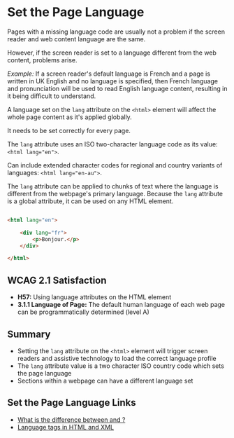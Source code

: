 # Set the Page Language

Pages with a missing language code are usually not a problem if the screen reader and web content language are the same.


However, if the screen reader is set to a language different from the web content, problems arise.


_Example:_ If a screen reader's default language is French and a page is written in UK English and no language is specified, then French language and pronunciation will be used to read English language content, resulting in it being difficult to understand.


A language set on the `lang` attribute on the `<html>` element will affect the whole page content as it's applied globally.


It needs to be set correctly for every page.


The `lang` attribute uses an ISO two-character language code as its value: `<html lang="en">`.


Can include extended character codes for regional and country variants of languages: `<html lang="en-au">`.


The `lang` attribute can be applied to chunks of text where the language is different from the webpage's primary language. Because the `lang` attribute is a global attribute, it can be used on any HTML element.

```html

<html lang="en">

    <div lang="fr">
        <p>Bonjour.</p>
    </div>

</html>


```


## WCAG 2.1 Satisfaction

- **H57:** Using language attributes on the HTML element
- **3.1.1 Language of Page:** The default human language of each web page can be programmatically determined (level A)


## Summary

- Setting the `lang` attribute on the `<html>` element will trigger screen readers and assistive technology to load the correct language profile
- The `lang` attribute value is a two character ISO country code which sets the page language
- Sections within a webpage can have a different language set


## Set the Page Language Links

- [What is the difference between <html lang=“en”> and <html lang=“en-US”>?](https://stackoverflow.com/questions/11318961/what-is-the-difference-between-html-lang-en-and-html-lang-en-us)
- [Language tags in HTML and XML](https://www.w3.org/International/articles/language-tags/)